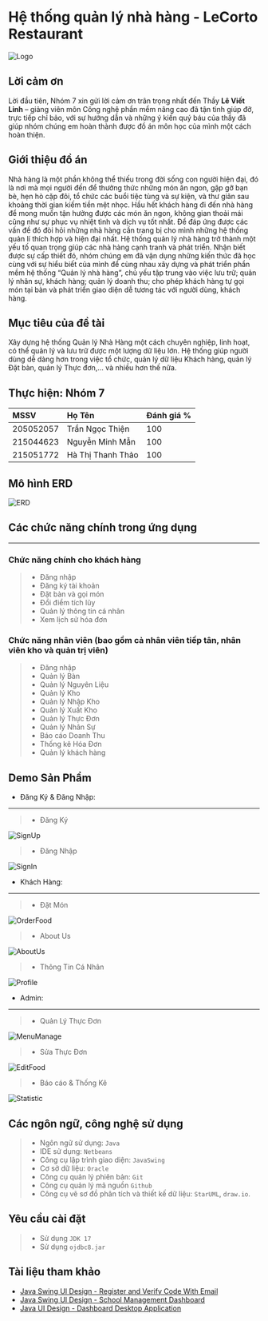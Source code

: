 # Hệ thống quản lý nhà hàng - LeCorto Restaurant

![Logo](./src/Icons/logo_login.png)

## Lời cảm ơn

Lời đầu tiên, Nhóm 7 xin gửi lời cảm ơn trân trọng nhất đến Thầy **Lê Viết Linh** – giảng viên môn Công nghệ phần mềm nâng cao đã tận tình giúp đỡ, trực tiếp chỉ bảo, với sự hướng dẫn và những ý kiến quý báu của thầy đã giúp nhóm chúng em hoàn thành được đồ án môn học của mình một cách hoàn thiện.

## Giới thiệu đồ án

Nhà hàng là một phần không thể thiếu trong đời sống con người hiện đại, đó là nơi mà mọi người đến để thưởng thức những món ăn ngon, gặp gỡ bạn bè, hẹn hò cặp đôi, tổ chức các buổi tiệc tùng và sự kiện, và thư giãn sau khoảng thời gian kiếm tiền mệt nhọc. Hầu hết khách hàng đi đến nhà hàng để mong muốn tận hưởng được các món ăn ngon, không gian thoải mái cũng như sự phục vụ nhiệt tình và dịch vụ tốt nhất. Để đáp ứng được các vấn đề đó đòi hỏi những nhà hàng cần trang bị cho mình những hệ thống quản lí thích hợp và hiện đại nhất. Hệ thống quản lý nhà hàng trở thành một yếu tố quan trọng giúp các nhà hàng cạnh tranh và phát triển. Nhận biết được sự cấp thiết đó, nhóm chúng em đã vận dụng những kiến thức đã học cùng với sự hiểu biết của mình để cùng nhau xây dựng và phát triển phần mềm hệ thống “Quản lý nhà hàng”, chủ yếu tập trung vào việc lưu trữ; quản lý nhân sự, khách hàng; quản lý doanh thu; cho phép khách hàng tự gọi món tại bàn và phát triển giao diện dễ tương tác với người dùng, khách hàng.

## Mục tiêu của đề tài

Xây dựng hệ thống Quản lý Nhà Hàng một cách chuyên nghiệp, linh hoạt, có thể quản lý và lưu trữ được một lượng dữ liệu lớn. Hệ thống giúp người dùng dễ dàng hơn trong việc tổ chức, quản lý dữ liệu Khách hàng, quản lý Đặt bàn, quản lý Thực đơn,… và nhiều hơn thế nữa.

## Thực hiện: Nhóm 7

| MSSV      | Họ Tên            | Đánh giá % |
| :-------- | :---------------- | :--------- |
| 205052057 | Trần Ngọc Thiện   | 100        |
| 215044623 | Nguyễn Minh Mẫn   | 100        |
| 215051772 | Hà Thị Thanh Thảo | 100        |

## Mô hình ERD

![ERD](./src/Icons/ERD.png "ERD")

## Các chức năng chính trong ứng dụng

---

### Chức năng chính cho khách hàng

> - Đăng nhập
> - Đăng ký tài khoản
> - Đặt bàn và gọi món
> - Đổi điểm tích lũy
> - Quản lý thông tin cá nhân
> - Xem lịch sử hóa đơn

### Chức năng nhân viên (bao gồm cả nhân viên tiếp tân, nhân viên kho và quản trị viên)

> - Đăng nhập
> - Quản lý Bàn
> - Quản lý Nguyên Liệu
> - Quản lý Kho
> - Quản lý Nhập Kho
> - Quản lý Xuất Kho
> - Quản lý Thực Đơn
> - Quản lý Nhân Sự
> - Báo cáo Doanh Thu
> - Thống kê Hóa Đơn
> - Quản lý khách hàng

## Demo Sản Phẩm

- Đăng Ký & Đăng Nhập:

---

> - Đăng Ký

![SignUp](./src/Demo/SignUp.png)

> - Đăng Nhập

![SignIn](./src/Demo/SignIn.png)

- Khách Hàng:

---

> - Đặt Món

![OrderFood](./src/Demo/Customer/OrderFood.png)

> - About Us

![AboutUs](./src/Demo/Customer/AboutUs.png)

> - Thông Tin Cá Nhân

![Profile](./src/Demo/Customer/Profile.png)

- Admin:

---

> - Quản Lý Thực Đơn

![MenuManage](./src/Demo/Admin/Manage_Food.png)

> - Sửa Thực Đơn

![EditFood](./src/Demo/Admin/Edit_Food.png)

> - Báo cáo & Thống Kê

![Statistic](./src/Demo/Admin/Statistic.png)

## Các ngôn ngữ, công nghệ sử dụng

> - Ngôn ngữ sử dụng: `Java`
> - IDE sử dụng: `Netbeans`
> - Công cụ lập trình giao diện: `JavaSwing`
> - Cơ sở dữ liệu: `Oracle`
> - Công cụ quản lý phiên bản: `Git`
> - Công cụ quản lý mã nguồn `Github`
> - ­Công cụ vẽ sơ đồ phân tích và thiết kế dữ liệu: `StarUML`, `draw.io`.

## Yêu cầu cài đặt

> - Sử dụng `JDK 17`
> - Sử dụng `ojdbc8.jar`

## Tài liệu tham khảo

- [Java Swing UI Design - Register and Verify Code With Email](https://github.com/DJ-Raven/java-swing-login-ui-001)
- [Java Swing UI Design - School Management Dashboard](https://github.com/DJ-Raven/java-swing-school-management-dashboard)
- [Java UI Design - Dashboard Desktop Application](https://github.com/DJ-Raven/java-ui-dashboard-008)
